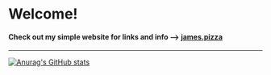 # Welcome!

#### Check out my simple website for links and info --> [james.pizza](https://james.pizza/)

---
[![Anurag's GitHub stats](https://github-readme-stats-chi-gray-42.vercel.app/api?username=Morrious&count_private=true&theme=dark&hide=stars,prs,contribs,issues&show_icons=true)](https://github.com/anuraghazra/github-readme-stats)
<!-- &count_private=true -->
<!-- &theme=dark -->
<!-- &hide=stars,commits,prs,issues,contribs -->
<!-- &show_icons=true -->

<!-- [![Top Langs](https://github-readme-stats.vercel.app/api/top-langs/?username=Morrious&count_private=true&theme=dark&show_icons=true&hide=css)](https://github.com/anuraghazra/github-readme-stats) -->


<!--
**Morrious/Morrious** is a ✨ _special_ ✨ repository because its `README.md` (this file) appears on your GitHub profile.

Here are some ideas to get you started:

- 🔭 I’m currently working on ...
- 🌱 I’m currently learning ...
- 👯 I’m looking to collaborate on ...
- 🤔 I’m looking for help with ...
- 💬 Ask me about ...
- 📫 How to reach me: ...
- 😄 Pronouns: ...
- ⚡ Fun fact: ...
-->
